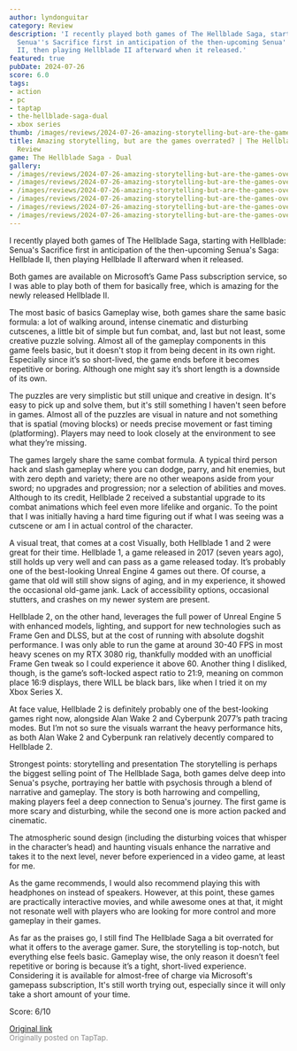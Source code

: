 ```yaml
---
author: lyndonguitar
category: Review
description: 'I recently played both games of The Hellblade Saga, starting with Hellblade:
  Senua''s Sacrifice first in anticipation of the then-upcoming Senua''s Saga: Hellblade
  II, then playing Hellblade II afterward when it released.'
featured: true
pubDate: 2024-07-26
score: 6.0
tags:
- action
- pc
- taptap
- the-hellblade-saga-dual
- xbox series
thumb: /images/reviews/2024-07-26-amazing-storytelling-but-are-the-games-overrated--the-hellblade-saga---dual-review-0.avif
title: Amazing storytelling, but are the games overrated? | The Hellblade Saga - Dual
  Review
game: The Hellblade Saga - Dual
gallery:
- /images/reviews/2024-07-26-amazing-storytelling-but-are-the-games-overrated--the-hellblade-saga---dual-review-0.avif
- /images/reviews/2024-07-26-amazing-storytelling-but-are-the-games-overrated--the-hellblade-saga---dual-review-1.avif
- /images/reviews/2024-07-26-amazing-storytelling-but-are-the-games-overrated--the-hellblade-saga---dual-review-2.avif
- /images/reviews/2024-07-26-amazing-storytelling-but-are-the-games-overrated--the-hellblade-saga---dual-review-3.avif
- /images/reviews/2024-07-26-amazing-storytelling-but-are-the-games-overrated--the-hellblade-saga---dual-review-4.avif
- /images/reviews/2024-07-26-amazing-storytelling-but-are-the-games-overrated--the-hellblade-saga---dual-review-5.avif
---
```

I recently played both games of The Hellblade Saga, starting with Hellblade: Senua's Sacrifice first in anticipation of the then-upcoming Senua's Saga: Hellblade II, then playing Hellblade II afterward when it released.

Both games are available on Microsoft’s Game Pass subscription service, so I was able to play both of them for basically free, which is amazing for the newly released Hellblade II.

The most basic of basics
Gameplay wise, both games share the same basic formula: a lot of walking around, intense cinematic and disturbing cutscenes, a little bit of simple but fun combat, and, last but not least, some creative puzzle solving. Almost all of the gameplay components in this game feels basic, but it doesn't stop it from being decent in its own right. Especially since it’s so short-lived, the game ends before it becomes repetitive or boring. Although one might say it’s short length is a downside of its own.

The puzzles are very simplistic but still unique and creative in design. It's easy to pick up and solve them, but it's still something I haven't seen before in games. Almost all of the puzzles are visual in nature and not something that is spatial (moving blocks) or needs precise movement or fast timing (platforming). Players may need to look closely at the environment to see what they’re missing.

The games largely share the same combat formula. A typical third person hack and slash gameplay where you can dodge, parry, and hit enemies, but with zero depth and variety; there are no other weapons aside from your sword; no upgrades and progression; nor a selection of abilities and moves. Although to its credit, Hellblade 2 received a substantial upgrade to its combat animations which feel even more lifelike and organic. To the point that I was initially having a hard time figuring out if what I was seeing was a cutscene or am I in actual control of the character.

A visual treat, that comes at a cost
Visually, both Hellblade 1 and 2 were great for their time. Hellblade 1, a game released in 2017 (seven years ago), still holds up very well and can pass as a game released today. It’s probably one of the best-looking Unreal Engine 4 games out there. Of course, a game that old will still show signs of aging, and in my experience, it showed the occasional old-game jank. Lack of accessibility options, occasional stutters, and crashes on my newer system are present.

Hellblade 2, on the other hand, leverages the full power of Unreal Engine 5 with enhanced models, lighting, and support for new technologies such as Frame Gen and DLSS, but at the cost of running with absolute dogshit performance. I was only able to run the game at around 30-40 FPS in most heavy scenes on my RTX 3080 rig, thankfully modded with an unofficial Frame Gen tweak so I could experience it above 60. Another thing I disliked, though, is the game’s soft-locked aspect ratio to 21:9, meaning on common place 16:9 displays, there WILL be black bars, like when I tried it on my Xbox Series X.

At face value, Hellblade 2 is definitely probably one of the best-looking games right now, alongside Alan Wake 2 and Cyberpunk 2077’s path tracing modes. But I’m not so sure the visuals warrant the heavy performance hits, as both Alan Wake 2 and Cyberpunk ran relatively decently compared to Hellblade 2.

Strongest points: storytelling and presentation
The storytelling is perhaps the biggest selling point of The Hellblade Saga, both  games delve deep into Senua's psyche, portraying her battle with psychosis through a blend of narrative and gameplay. The story is both harrowing and compelling, making players feel a deep connection to Senua's journey. The first game is more scary and disturbing, while the second one is more action packed and cinematic.

The atmospheric sound design (including the disturbing voices that whisper in the character’s head) and haunting visuals enhance the narrative and takes it to the next level, never before experienced in a video game, at least for me.

As the game recommends, I would also recommend playing this with headphones on instead of speakers. However, at this point, these games are practically interactive movies, and while awesome ones at that, it might not resonate well with players who are looking for more control and more gameplay in their games.

As far as the praises go, I still find The Hellblade Saga a bit overrated for what it offers to the average gamer. Sure, the storytelling is top-notch, but everything else feels basic. Gameplay wise, the only reason it doesn’t feel repetitive or boring is because it’s a tight, short-lived experience. Considering it is available for almost-free of charge via Microsoft's gamepass subscription, It's still worth trying out, especially since it will only take a short amount of your time.

Score: 6/10

[Original link](https://www.taptap.io/post/7894411)<br><span style="font-size: 0.95em; color: #888;">Originally posted on TapTap.</span>